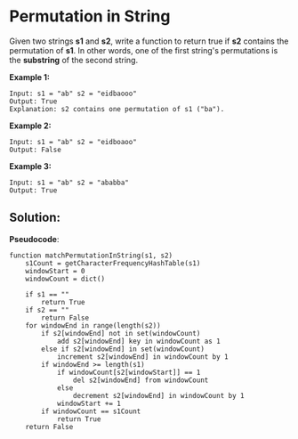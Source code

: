 # Permutation in String

Given two strings **s1** and **s2**, write a function to return true if **s2** contains the permutation of **s1**. In other words, one of the first string's permutations is the **substring** of the second string.

 **Example 1:**

```
Input: s1 = "ab" s2 = "eidbaooo"
Output: True
Explanation: s2 contains one permutation of s1 ("ba").
```

**Example 2:**

```
Input: s1 = "ab" s2 = "eidboaoo"
Output: False
```

**Example 3:**

```
Input: s1 = "ab" s2 = "ababba"
Output: True
```

## Solution:

**Pseudocode**:

```pseudocode
function matchPermutationInString(s1, s2)
	s1Count = getCharacterFrequencyHashTable(s1)
	windowStart = 0
	windowCount = dict()
	
	if s1 == ""
		return True
	if s2 == ""
		return False
	for windowEnd in range(length(s2))
		if s2[windowEnd] not in set(windowCount)
			add s2[windowEnd] key in windowCount as 1
		else if s2[windowEnd] in set(windowCount)
			increment s2[windowEnd] in windowCount by 1
		if windowEnd >= length(s1)
			if windowCount[s2[windowStart]] == 1
				del s2[windowEnd] from windowCount
			else
				decrement s2[windowEnd] in windowCount by 1
			windowStart += 1
		if windowCount == s1Count
			return True
	return False
```

